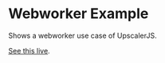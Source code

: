 # Webworker Example

Shows a webworker use case of UpscalerJS.

[See this live](https://githubbox.com/thekevinscott/upscalerjs/tree/master/examples/webworker).
